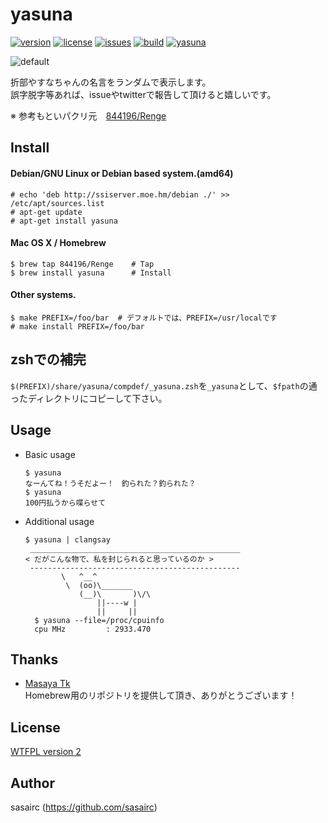 yasuna
======
[![version](http://img.shields.io/github/tag/sasairc/yasuna.svg?style=flat&label=version)](https://github.com/sasairc/yasuna/releases)
[![license](https://img.shields.io/badge/License-WTFPL2-blue.svg?style=flat)](http://www.wtfpl.net/txt/copying/)
[![issues](http://img.shields.io/github/issues/sasairc/yasuna.svg?style=flat)](https://github.com/sasairc/yasuna/issues)
[![build](https://img.shields.io/travis/sasairc/yasuna.svg?style=flat)](https://travis-ci.org/sasairc/yasuna)
[![yasuna](https://img.shields.io/badge/yasuna-kawaii-orange.svg?style=flat)](http://houbunsha.co.jp/comics/detail.php?p=%A5%AD%A5%EB%A5%DF%A1%BC%A5%D9%A5%A4%A5%D9%A1%BC)

![default](http://41.media.tumblr.com/78dd1ad58e3c540b7a769d0d107a12e7/tumblr_ntaaaw5uqk1u2jamko1_1280.png)

折部やすなちゃんの名言をランダムで表示します。  
誤字脱字等あれば、issueやtwitterで報告して頂けると嬉しいです。		

※ 参考もといパクリ元　[844196/Renge](https://github.com/844196/Renge)

## Install
#### Debian/GNU Linux or Debian based system.(amd64)
```shellsession
# echo 'deb http://ssiserver.moe.hm/debian ./' >> /etc/apt/sources.list
# apt-get update
# apt-get install yasuna
```

#### Mac OS X / Homebrew
```shellsession
$ brew tap 844196/Renge    # Tap
$ brew install yasuna      # Install
```

#### Other systems.
```shellsession
$ make PREFIX=/foo/bar	# デフォルトでは、PREFIX=/usr/localです
# make install PREFIX=/foo/bar
```

## zshでの補完
`$(PREFIX)/share/yasuna/compdef/_yasuna.zsh`を`_yasuna`として、`$fpath`の通ったディレクトリにコピーして下さい。

## Usage
* Basic usage	
	```shellsession
	$ yasuna
	なーんてね！うそだよー！　釣られた？釣られた？
	$ yasuna
	100円払うから喋らせて
	```

* Additional usage	
	```shellsession
	$ yasuna | clangsay
	 _______________________________________________
	< だがこんな物で、私を封じられると思っているのか >
	 -----------------------------------------------
	        \   ^__^
	         \  (oo)\_______
	            (__)\       )\/\
	                ||----w |
	                ||     ||
	  $ yasuna --file=/proc/cpuinfo
	  cpu MHz         : 2933.470
	```

## Thanks
* [Masaya Tk](https://github.com/844196)  
	Homebrew用のリポジトリを提供して頂き、ありがとうございます！
 
## License
[WTFPL version 2](http://www.wtfpl.net/txt/copying/)

## Author
sasairc (https://github.com/sasairc)
